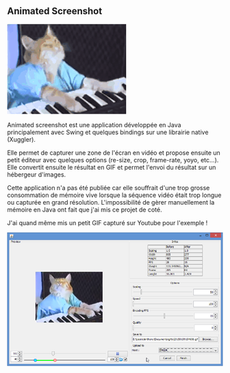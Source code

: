 ## Animated Screenshot

![main_image](/public/images/keyboard_cat.gif)

Animated screenshot est une application développée en Java principalement avec Swing et quelques bindings sur une librairie native (Xuggler).

Elle permet de capturer une zone de l'écran en vidéo et propose ensuite un petit éditeur avec quelques options (re-size, crop, frame-rate, yoyo, etc...). Elle convertit ensuite le résultat en GIF et permet l'envoi du résultat sur un hébergeur d'images.

Cette application n'a pas été publiée car elle souffrait d'une trop grosse consommation de mémoire vive lorsque la séquence vidéo était trop longue ou capturée en grand résolution. L'impossibilité de gèrer manuellement la mémoire en Java ont fait que j'ai mis ce projet de coté.

J'ai quand même mis un petit GIF capturé sur Youtube pour l'exemple !

![ui](/public/images/animated_shot.png)
